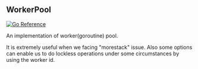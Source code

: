 ## WorkerPool

[![Go Reference](https://pkg.go.dev/badge/github.com/damnever/workerpool.svg)](https://pkg.go.dev/github.com/damnever/workerpool)

An implementation of worker(goroutine) pool.

It is extremely useful when we facing "morestack" issue.
Also some options can enable us to do lockless operations under some circumstances by using the worker id.

